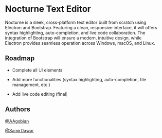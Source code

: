 
# Nocturne Text Editor

Nocturne is a sleek, cross-platform text editor built from scratch using Electron and Bootstrap. Featuring a clean, responsive interface, it will offers syntax highlighting, auto-completion, and live code collaboration. The integration of Bootstrap will ensure a modern, intuitive design, while Electron provides seamless operation across Windows, macOS, and Linux.






## Roadmap

- Complete all UI elements

- Add more functionalities (syntax highlighting, auto-completion, file management, etc.)

- Add live code editing (final)


## Authors

[@AAgobian](https://www.github.com/AAgobian)

[@SamirDawar](https://www.github.com/SamirDawar)

